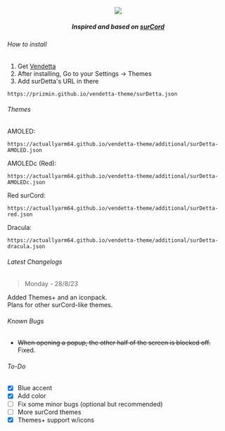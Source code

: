 <p align="center"><img src="https://media.discordapp.net/attachments/1109731302372032613/1145228776435888209/Frame_1.png?width=512&height=331"/></p>
<h5 align="center">Inspired and based on <a href="https://betterdiscord.app/theme/surCord">surCord</a></h5>
<h6>How to install</h6>

1. Get [Vendetta](https://vendetta.vercel.app/)
2. After installing, Go to your Settings -> Themes
3. Add surDetta's URL in there
```
https://prizmin.github.io/vendetta-theme/surDetta.json
```

<h6>Themes</h6>

AMOLED:
```
https://actuallyarm64.github.io/vendetta-theme/additional/surDetta-AMOLED.json
```

AMOLEDc (Red):
``` 
https://actuallyarm64.github.io/vendetta-theme/additional/surDetta-AMOLEDc.json
```

Red surCord:
```
https://actuallyarm64.github.io/vendetta-theme/additional/surDetta-red.json
```

Dracula:
```
https://actuallyarm64.github.io/vendetta-theme/additional/surDetta-dracula.json
```

<h6>Latest Changelogs</h6>

> Monday - 28/8/23<br>

Added Themes+ and an iconpack.<br>
Plans for other surCord-like themes.

<h6>Known Bugs</h6>

- ~~When opening a popup, the other half of the screen is blocked off.~~ Fixed.

<h6>To-Do</h6>

- [X] Blue accent
- [X] Add color
- [ ] Fix some minor bugs (optional but recommended)
- [ ] More surCord themes
- [X] Themes+ support w/icons

